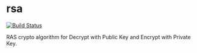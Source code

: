 # rsa
[![Build Status](https://travis-ci.org/hnlq715/rsa.svg?branch=master)](https://travis-ci.org/hnlq715/rsa)

RAS crypto algorithm for Decrypt with Public Key and Encrypt with Private Key.
